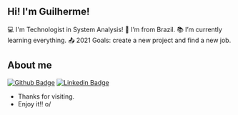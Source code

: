 ## Hi! I'm Guilherme!
 
:computer: I'm Technologist in System Analysis!
:house_with_garden: I’m from Brazil.
:books: I’m currently learning everything.
:outbox_tray: 2021 Goals: create a new project and find a new job.
 
## About me
[![Github Badge](https://img.shields.io/badge/-Github-000?style=flat-square&logo=Github&logoColor=white&link=LINK_GIT)](https://github.com/guilhermepeppi)
[![Linkedin Badge](https://img.shields.io/badge/-LinkedIn-blue?style=flat-square&logo=Linkedin&logoColor=white&link=LINK_LINKEDIN)](https://www.linkedin.com/in/guilhermepeppi/)

- Thanks for visiting.
- Enjoy it!! o/

<!---
guilhermepeppi/guilhermepeppi is a ✨ special ✨ repository because its `README.md` (this file) appears on your GitHub profile.
You can click the Preview link to take a look at your changes.
--->
